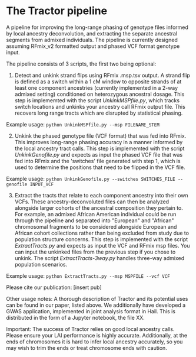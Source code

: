 # The Tractor pipeline

A pipeline for improving the long-range phasing of genotype files informed by local ancestry deconvolution, and extracting the separate ancestral segments from admixed individuals. The pipeline is currently designed assuming RFmix_v2 formatted output and phased VCF format genotype input.

The pipeline consists of 3 scripts, the first two being optional:
1) Detect and unkink strand flips using RFmix .msp.tsv output. A strand flip is defined as a switch within a 1 cM window to opposite strands of at least one component ancestries (currently implemented in a 2-way admixed setting) conditioned on heterozygous ancestral dosage.
This step is implememted with the script *UnkinkMSPfile.py*, which tracks switch locations and unkinks your ancestry call RFmix output file. This recovers long range tracts which are disrupted by statistical phasing.

Example usage: 
```python UnkinkMSPfile.py --msp FILENAME_STEM```

2) Unkink the phased genotype file (VCF format) that was fed into RFmix. This improves long-range phasing accuracy in a manner informed by the local ancestry tract calls. This step is implememted with the script *UnkinkGenofile.py* and expects as input the phased VCF file that was fed into RFmix and the 'switches' file generated with step 1, which is used to determine the positions that need to be flipped in the VCF file. 

Example usage: 
```python UnkinkGenofile.py --switches SWITCHES_FILE --genofile INPUT_VCF```

3) Extract the tracts that relate to each component ancestry into their own VCFs. These ancestry-deconvoluted files can then be analyzed alongside larger cohorts of the ancestral composition they pertain to. For example, an admixed African American individual could be run through the pipeline and separated into "European" and "African" chromosomal fragments to be considered alongside European and African cohort collections rather than being excluded from study due to population structure concerns.
This step is implemented with the script *ExtractTracts.py* and expects as input the VCF and RFmix msp files. You can input the unkinked files from the previous step if you chose to unkink. The script *ExtractTracts-3way.py* handles three-way admixed population scenarios.

Example usage: 
```python ExtractTracts.py --msp MSPFILE --vcf VCF```


Please cite our publication:
[insert pub]

Other usage notes:
A thorough description of Tractor and its potential uses can be found in our paper, listed above. We additionally have developed a GWAS application, implemented in joint analysis format in Hail. This is distributed in the form of a Jupyter notebook, the file XX.

Important: The success of Tractor relies on good local ancestry calls. Please ensure your LAI performance is highly accurate. Additionally, at the ends of chromosomes it is hard to infer local ancestry accurately, so you may wish to trim the ends or treat chromosome ends with caution.

